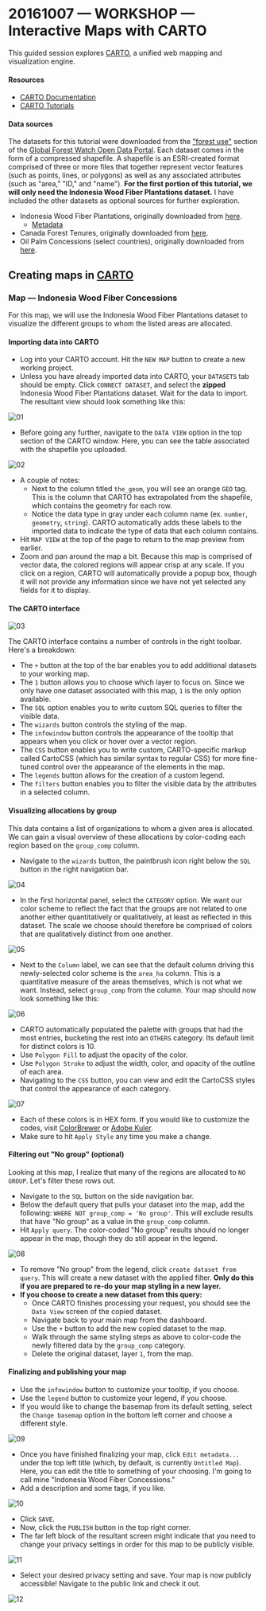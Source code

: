 # 20161007 &mdash; WORKSHOP &mdash; Interactive Maps with CARTO

This guided session explores [CARTO](https://carto.com/), a unified web mapping and visualization engine.

#### Resources

* [CARTO Documentation](https://carto.com/docs/)
* [CARTO Tutorials](https://carto.com/docs/tutorials/)

#### Data sources

The datasets for this tutorial were downloaded from the ["forest use"](http://data.globalforestwatch.org/datasets?keyword=forest%20use) section of the [Global Forest Watch Open Data Portal](http://data.globalforestwatch.org/). Each dataset comes in the form of a compressed shapefile. A shapefile is an ESRI-created format comprised of three or more files that together represent vector features (such as points, lines, or polygons) as well as any associated attributes (such as "area," "ID," and "name"). **For the first portion of this tutorial, we will only need the Indonesia Wood Fiber Plantations dataset.** I have included the other datasets as optional sources for further exploration.

* Indonesia Wood Fiber Plantations, originally downloaded from [here](http://data.globalforestwatch.org/datasets/05c3a7ee17df4f69bf3c4f974a8bece9_0).
	* [Metadata](http://data.globalforestwatch.org/datasets/05c3a7ee17df4f69bf3c4f974a8bece9_0?uiTab=metadata)
* Canada Forest Tenures, originally downloaded from [here](http://data.globalforestwatch.org/datasets/44bbf06379f545daa149ee7b237b9e18_1).
* Oil Palm Concessions (select countries), originally downloaded from [here](http://data.globalforestwatch.org/datasets/20398d4dc36e47bd92b559786670f270_1).

## Creating maps in [CARTO](https://carto.com/)

### Map &mdash; Indonesia Wood Fiber Concessions

For this map, we will use the Indonesia Wood Fiber Plantations dataset to visualize the different groups to whom the listed areas are allocated. 

#### Importing data into CARTO

* Log into your CARTO account. Hit the `NEW MAP` button to create a new working project.
* Unless you have already imported data into CARTO, your `DATASETS` tab should be empty. Click `CONNECT DATASET`, and select the **zipped** Indonesia Wood Fiber Plantations dataset. Wait for the data to import. The resultant view should look something like this:

![01](https://github.com/emilyfuhrman/map-club/blob/master/2016_Fall/Session_03/Images/01_Map_View.png)

* Before going any further, navigate to the `DATA VIEW` option in the top section of the CARTO window. Here, you can see the table associated with the shapefile you uploaded.

![02](https://github.com/emilyfuhrman/map-club/blob/master/2016_Fall/Session_03/Images/02_Data_View.png)

* A couple of notes:
	* Next to the column titled `the_geom`, you will see an orange `GEO` tag. This is the column that CARTO has extrapolated from the shapefile, which contains the geometry for each row. 
	* Notice the data type in gray under each column name (ex. `number`, `geometry`, `string`). CARTO automatically adds these labels to the imported data to indicate the type of data that each column contains. 
* Hit `MAP VIEW` at the top of the page to return to the map preview from earlier. 
* Zoom and pan around the map a bit. Because this map is comprised of vector data, the colored regions will appear crisp at any scale. If you click on a region, CARTO will automatically provide a popup box, though it will not provide any information since we have not yet selected any fields for it to display.

#### The CARTO interface

![03](https://github.com/emilyfuhrman/map-club/blob/master/2016_Fall/Session_03/Images/03_Interface.png)

The CARTO interface contains a number of controls in the right toolbar. Here's a breakdown:

* The `+` button at the top of the bar enables you to add additional datasets to your working map.
* The `1` button allows you to choose which layer to focus on. Since we only have one dataset associated with this map, `1` is the only option available.
* The `SQL` option enables you to write custom SQL queries to filter the visible data.
* The `wizards` button controls the styling of the map.
* The `infowindow` button controls the appearance of the tooltip that appears when you click or hover over a vector region.
* The `CSS` button enables you to write custom, CARTO-specific markup called CartoCSS (which has similar syntax to regular CSS) for more fine-tuned control over the appearance of the elements in the map.
* The `legends` button allows for the creation of a custom legend.
* The `filters` button enables you to filter the visible data by the attributes in a selected column. 

#### Visualizing allocations by group

This data contains a list of organizations to whom a given area is allocated. We can gain a visual overview of these allocations by color-coding each region based on the `group_comp` column.

* Navigate to the `wizards` button, the paintbrush icon right below the `SQL` button in the right navigation bar.

![04](https://github.com/emilyfuhrman/map-club/blob/master/2016_Fall/Session_03/Images/04_Wizards.png)

* In the first horizontal panel, select the `CATEGORY` option. We want our color scheme to reflect the fact that the groups are not related to one another either quantitatively or qualitatively, at least as reflected in this dataset. The scale we choose should therefore be comprised of colors that are qualitatively distinct from one another.

![05](https://github.com/emilyfuhrman/map-club/blob/master/2016_Fall/Session_03/Images/05_Wizards_Category.png)

* Next to the `Column` label, we can see that the default column driving this newly-selected color scheme is the `area_ha` column. This is a quantitative measure of the areas themselves, which is not what we want. Instead, select `group_comp` from the column. Your map should now look something like this:

![06](https://github.com/emilyfuhrman/map-club/blob/master/2016_Fall/Session_03/Images/06_Colorized.png)

* CARTO automatically populated the palette with groups that had the most entries, bucketing the rest into an `OTHERS` category. Its default limit for distinct colors is 10. 
* Use `Polygon Fill` to adjust the opacity of the color.
* Use `Polygon Stroke` to adjust the width, color, and opacity of the outline of each area. 
* Navigating to the `CSS` button, you can view and edit the CartoCSS styles that control the appearance of each category.

![07](https://github.com/emilyfuhrman/map-club/blob/master/2016_Fall/Session_03/Images/07_CartoCSS.png)

* Each of these colors is in HEX form. If you would like to customize the codes, visit [ColorBrewer](http://colorbrewer2.org/) or [Adobe Kuler](https://color.adobe.com/). 
* Make sure to hit `Apply Style` any time you make a change. 

#### Filtering out "No group" (optional)

Looking at this map, I realize that many of the regions are allocated to `NO GROUP`. Let's filter these rows out.

* Navigate to the `SQL` button on the side navigation bar.
* Below the default query that pulls your dataset into the map, add the following: `WHERE NOT group_comp = 'No group'`. This will exclude results that have "No group" as a value in the `group_comp` column.
* Hit `Apply query`. The color-coded "No group" results should no longer appear in the map, though they do still appear in the legend.

![08](https://github.com/emilyfuhrman/map-club/blob/master/2016_Fall/Session_03/Images/08_SQL.png)

* To remove "No group" from the legend, click `create dataset from query`. This will create a new dataset with the applied filter. **Only do this if you are prepared to re-do your map styling in a new layer.** 
* **If you choose to create a new dataset from this query:**
	* Once CARTO finishes processing your request, you should see the `Data View` screen of the copied dataset.
	* Navigate back to your main map from the dashboard.
	* Use the `+` button to add the new copied dataset to the map.
	* Walk through the same styling steps as above to color-code the newly filtered data by the `group_comp` category.
	* Delete the original dataset, layer `1`, from the map.

#### Finalizing and publishing your map

* Use the `infowindow` button to customize your tooltip, if you choose.
* Use the `legend` button to customize your legend, if you choose.
* If you would like to change the basemap from its default setting, select the `Change basemap` option in the bottom left corner and choose a different style. 

![09](https://github.com/emilyfuhrman/map-club/blob/master/2016_Fall/Session_03/Images/09_Basemap_Untitled.png)

* Once you have finished finalizing your map, click `Edit metadata...` under the top left title (which, by default, is currently `Untitled Map`). Here, you can edit the title to something of your choosing. I'm going to call mine "Indonesia Wood Fiber Concessions."
* Add a description and some tags, if you like. 

![10](https://github.com/emilyfuhrman/map-club/blob/master/2016_Fall/Session_03/Images/10_Metadata.png)

* Click `SAVE`.
* Now, click the `PUBLISH` button in the top right corner. 
* The far left block of the resultant screen might indicate that you need to change your privacy settings in order for this map to be publicly visible. 

![11](https://github.com/emilyfuhrman/map-club/blob/master/2016_Fall/Session_03/Images/11_Publish_Map_Window.png)

* Select your desired privacy setting and save. Your map is now publicly accessible! Navigate to the public link and check it out. 

![12](https://github.com/emilyfuhrman/map-club/blob/master/2016_Fall/Session_03/Images/12_Final.png)
